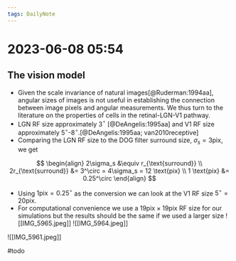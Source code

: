 ```yaml
---
tags: DailyNote 
---
```


# 2023-06-08  05:54


## The vision model

- Given the scale invariance of natural images[@Ruderman:1994aa], angular sizes of images is not useful in establishing the connection between image pixels and angular measurements.  We thus turn to the literature on the properties of cells in the retinal-LGN-V1 pathway.
- LGN RF size approximately 3$^\circ$ [@DeAngelis:1995aa] and V1 RF size approximately 5$^\circ$-8$^\circ$.[@DeAngelis:1995aa; van2010receptive]
- Comparing the LGN RF size to the DOG filter surround size, $\sigma_s=3 \text{pix}$, we get

$$
\begin{align}
2\sigma_s &\equiv r_{\text{surround}} \\
2r_{\text{surround}} &= 3^\circ = 4\sigma_s = 12 \text{pix} \\
1 \text{pix} &= 0.25^\circ
\end{align}
$$

- Using $1 \text{pix} = 0.25^\circ$ as the conversion we can look at the V1 RF size $5^\circ = 20 \text{pix}$.
- For computational convenience we use a $19 \text{pix}\times 19 \text{pix}$ RF size for our simulations but the results should be the same if we used a larger size
![[IMG_5965.jpeg]]
![[IMG_5964.jpeg]]

![[IMG_5961.jpeg]]

#todo 

